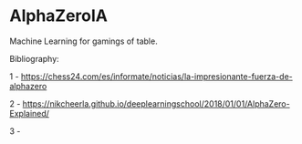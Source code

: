 # AlphaZeroIA
Machine Learning for gamings of table.


Bibliography:

1 - https://chess24.com/es/informate/noticias/la-impresionante-fuerza-de-alphazero

2 - https://nikcheerla.github.io/deeplearningschool/2018/01/01/AlphaZero-Explained/

3 - 

